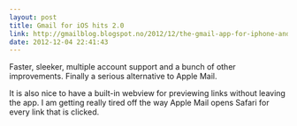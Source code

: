 ```yaml
---
layout: post
title: Gmail for iOS hits 2.0
link: http://gmailblog.blogspot.no/2012/12/the-gmail-app-for-iphone-and-ipad.html
date: 2012-12-04 22:41:43
---
```


Faster, sleeker, multiple account support and a bunch of other improvements. Finally a serious alternative to Apple Mail.

It is also nice to have a built-in webview for previewing links without leaving the app. I am getting really tired off the  way Apple Mail opens Safari for every link that is clicked.